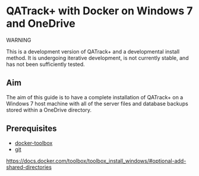 # QATrack+ with Docker on Windows 7 and OneDrive

WARNING

This is a development version of QATrack+ and a developmental install method.
It is undergoing iterative development, is not currently stable, and has not
been sufficiently tested.

## Aim

The aim of this guide is to have a complete installation of QATrack+ on a
Windows 7 host machine with all
of the server files and database backups stored within a OneDrive directory.

## Prerequisites

* [docker-toolbox](https://download.docker.com/win/stable/DockerToolbox.exe)
* [git](https://git-scm.com/download/win)

<https://docs.docker.com/toolbox/toolbox_install_windows/#optional-add-shared-directories>